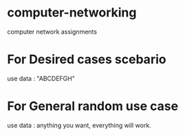 # computer-networking
computer network assignments

# For Desired cases scebario 
use data : "ABCDEFGH"

# For General random use case
use data : anything you want, everything will work.